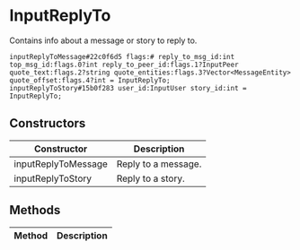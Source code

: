 # InputReplyTo
Contains info about a message or story to reply to.

```
inputReplyToMessage#22c0f6d5 flags:# reply_to_msg_id:int top_msg_id:flags.0?int reply_to_peer_id:flags.1?InputPeer quote_text:flags.2?string quote_entities:flags.3?Vector<MessageEntity> quote_offset:flags.4?int = InputReplyTo;
inputReplyToStory#15b0f283 user_id:InputUser story_id:int = InputReplyTo;
```

## Constructors
| Constructor | Description |
| ---- | ----------- |
| inputReplyToMessage | Reply to a message. |
| inputReplyToStory | Reply to a story. |


## Methods
| Method | Description |
| ---- | ----------- |


